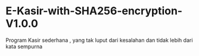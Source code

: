 # E-Kasir-with-SHA256-encryption-V1.0.0
Program Kasir sederhana , yang tak luput dari kesalahan dan tidak lebih dari kata sempurna
